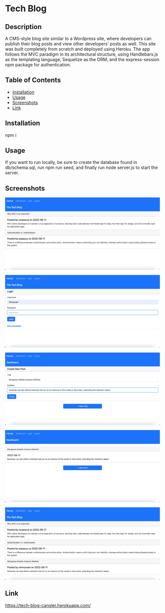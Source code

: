 # Tech Blog
   
  ## Description
  A CMS-style blog site similar to a Wordpress site, where developers can publish their blog posts and view other developers’ posts as well. This site was built completely from scratch and deployed using Heroku. The app follows the MVC paradigm in its architectural structure, using Handlebars.js as the templating language, Sequelize as the ORM, and the express-session npm package for authentication.

  ## Table of Contents
  - [Installation](#installation)
  - [Usage](#usage)
  - [Screenshots](#screenshots)
   - [Link](#link)
  ## Installation
  npm i
  ## Usage
  If you want to run locally, be sure to create the database found in db/schema.sql, run npm run seed, and finally run node server.js to start the server.
  ## Screenshots
  ![Homepage](./Assets/Screen%20Shot%202022-08-11%20at%209.44.34%20PM.png)

  ![login](./Assets/Screen%20Shot%202022-08-11%20at%209.44.59%20PM.png)

  ![Dashboard](./Assets/Screen%20Shot%202022-08-11%20at%209.47.47%20PM.png)

  ![New Dashboard](./Assets/Screen%20Shot%202022-08-11%20at%209.47.53%20PM.png)

![New Homepage](./Assets/Screen%20Shot%202022-08-11%20at%209.48.04%20PM.png)

## Link
https://tech-blog-cansler.herokuapp.com/
